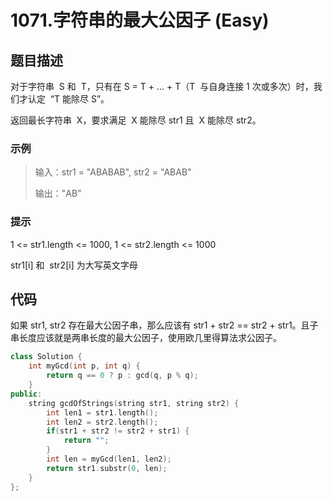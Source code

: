 # 1071.字符串的最大公因子 (Easy)

## 题目描述

对于字符串  S 和  T，只有在 S = T + ... + T（T  与自身连接 1 次或多次）时，我们才认定  “T 能除尽 S”。

返回最长字符串  X，要求满足  X 能除尽 str1 且  X 能除尽 str2。

### 示例

> 输入：str1 = "ABABAB", str2 = "ABAB"
>
> 输出："AB"

### 提示

1 <= str1.length <= 1000, 1 <= str2.length <= 1000

str1[i] 和  str2[i] 为大写英文字母

## 代码

如果 str1, str2 存在最大公因子串，那么应该有 str1 + str2 == str2 + str1。且子串长度应该就是两串长度的最大公因子，使用欧几里得算法求公因子。

```c++
class Solution {
    int myGcd(int p, int q) {
        return q == 0 ? p : gcd(q, p % q);
    }
public:
    string gcdOfStrings(string str1, string str2) {
        int len1 = str1.length();
        int len2 = str2.length();
        if(str1 + str2 != str2 + str1) {
            return "";
        }
        int len = myGcd(len1, len2);
        return str1.substr(0, len);
    }
};
```
